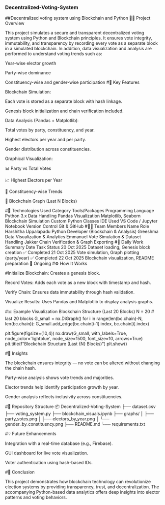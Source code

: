 ### Decentralized-Voting-System
##Decentralized voting system using Blockchain and Python
👩‍💻 Project Overview

This project simulates a secure and transparent decentralized voting system using Python and Blockchain principles.
It ensures vote integrity, immutability, and transparency by recording every vote as a separate block in a simulated blockchain.
In addition, data visualization and analysis are performed to understand voting trends such as:

Year-wise elector growth

Party-wise dominance

Constituency-wise and gender-wise participation
#🚀 Key Features

Blockchain Simulation:

Each vote is stored as a separate block with hash linkage.

Genesis block initialization and chain verification included.

Data Analysis (Pandas + Matplotlib):

Total votes by party, constituency, and year.

Highest electors per year and per party.

Gender distribution across constituencies.

Graphical Visualization:

📊 Party vs Total Votes

📈 Highest Electors per Year

🧭 Constituency-wise Trends

🪩 Blockchain Graph (Last N Blocks)

#🧩 Technologies Used
Category	Tools/Packages
Programming Language	Python 3.x
Data Handling	Pandas
Visualization	Matplotlib, Seaborn
Blockchain Simulation	Custom Python Classes
IDE Used	VS Code / Jupyter Notebook
Version Control	Git & GitHub
#👨‍💻 Team Members
Name	Role
Harshitha Uppalapadu	Python Developer (Blockchain & Analysis)
Greeshma	Data Visualization & Analytics
Emmanuel	Vote Simulation & Dataset Handling
Jakker	Chain Verification & Graph Exporting
#📅 Daily Work Summary
Date	Task	Status
20 Oct 2025	Dataset loading, Genesis block creation	✅ Completed
21 Oct 2025	Vote simulation, Graph plotting (party/year)	✅ Completed
22 Oct 2025	Blockchain visualization, README preparation	🔄 Ongoing
#⚙️ How It Works

#Initialize Blockchain: Creates a genesis block.

Record Votes: Adds each vote as a new block with timestamp and hash.

Verify Chain: Ensures data immutability through hash validation.

Visualize Results: Uses Pandas and Matplotlib to display analysis graphs.

#📊 Example Visualization
Blockchain Structure (Last 20 Blocks)
N = 20  # last 20 blocks
G_small = nx.DiGraph()
for i in range(len(bc.chain)-N, len(bc.chain)):
    G_small.add_edge(bc.chain[i-1].index, bc.chain[i].index)

plt.figure(figsize=(10,4))
nx.draw(G_small, with_labels=True, node_color='lightblue', node_size=1500, font_size=10, arrows=True)
plt.title(f"Blockchain Structure (Last {N} Blocks)")
plt.show()

#🧠 Insights

The blockchain ensures integrity — no vote can be altered without changing the chain hash.

Party-wise analysis shows vote trends and majorities.

Elector trends help identify participation growth by year.

Gender analysis reflects inclusivity across constituencies.

#📁 Repository Structure
📦 Decentralized-Voting-System
├── dataset.csv
├── voting_system.py
├── blockchain_visuals.ipynb
├── graphs/
│   ├── party_votes.png
│   ├── electors_by_year.png
│   └── gender_by_constituency.png
├── README.md
└── requirements.txt

#💡 Future Enhancements

Integration with a real-time database (e.g., Firebase).

GUI dashboard for live vote visualization.

Voter authentication using hash-based IDs.

#🏁 Conclusion

This project demonstrates how blockchain technology can revolutionize election systems by providing transparency, trust, and decentralization.
The accompanying Python-based data analytics offers deep insights into elector patterns and voting behaviors.
